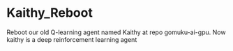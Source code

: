 # Kaithy_Reboot
Reboot our old Q-learning agent named Kaithy at repo gomuku-ai-gpu. Now kaithy is a deep reinforcement learning agent
